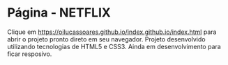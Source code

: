 # Página - NETFLIX
Clique em https://oilucassoares.github.io/index.github.io/index.html para abrir o projeto pronto direto em seu navegador. Projeto desenvolvido utilizando tecnologias de HTML5 e CSS3. Ainda em desenvolvimento para ficar resposivo.
